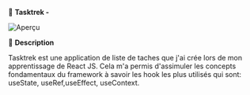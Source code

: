 📱 **Tasktrek -**

![Aperçu](https://i.ibb.co/QH7p3Rn/Screenshot-2023-10-31-003236.png)  



📁 **Description**  

Tasktrek est une application de liste de taches que j'ai crée lors de mon apprentissage de React JS.
Cela m'a permis d'assimuler les concepts fondamentaux du framework à savoir les hook les plus utilisés qui sont:
useState, useRef,useEffect, useContext.

